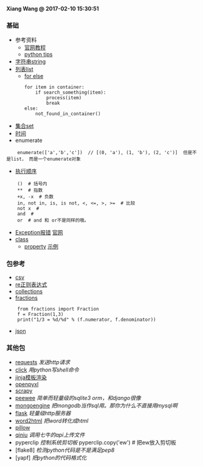 #### Xiang Wang @ 2017-02-10 15:30:51

### 基础
* 参考资料
    * [官网教程](https://docs.python.org/3/)
    * [python tips](http://book.pythontips.com/en/latest/index.html)
* [字符串string](./string.md)
* [列表list](list.md)
    * [for else](http://book.pythontips.com/en/latest/for_-_else.html)
        ```
        for item in container:
            if search_something(item):
                process(item)
                break
        else:
            not_found_in_container()
        ```
* [集合set](set.md)
* [时间](time时间.md)
* enumerate
```
    enumerate(['a','b','c'])  // [(0, 'a'), (1, 'b'), (2, 'c')]  但是不是list， 而是一个enumerate对象
```
* [执行顺序](https://docs.python.org/3/reference/expressions.html#evaluation-order)
```
    ()  # 括号内
    **  # 指数
    +x, -x  # 负数
    in, not in, is, is not, <, <=, >, >=  # 比较
    not x  #
    and  #
    or  # and 和 or不是同样的哦。
```
* [Exception报错](./exception.md) [官网](https://docs.python.org/3/tutorial/errors.html#handling-exceptions)
* [class](./class/README.md)
    * [property](./class/property.md) [示例](./class/property.py)


### 包参考
* [csv](./csv.md)
* [re正则表达式](./rematch正则表达式.md)
* [collections](./collections.md)
* [fractions](https://docs.python.org/2/library/fractions.html#fractions.Fraction)
```
    from fractions import Fraction
    f = Fraction(1,3)
    print("1/3 = %d/%d" % (f.numerator, f.denominator))
```
* [json](./json.md)

### 其他包
* [requests](./requests.md) *发送http请求*
* [click](./click.md) *用python写shell命令*
* [jinja模板渲染](./jinjia.md)
* [openpyxl](./openpyxl.md)
* [scrapy](./scrapy/README.md)
* [peewee](./peewee.md) *简单而轻量级的sqlite3 orm，和django很像*
* [mongoengine](./mongoengine.md) *把mongodb当作sql用。那你为什么不直接用mysql啊*
* [flask](./flask.md) *轻量级http服务器*
* [word2html](https://github.com/bradmontgomery/word2html)  *把word转化成html*
* [pillow](./Pillow.md)
* [qiniu](https://developer.qiniu.com/kodo/sdk/1242/python) *调用七牛的api上传文件*
* pyperclip *控制系统剪切板*
    pyperclip.copy('ew') # 把ew放入剪切板
* [flake8] *检测python代码是不是满足pep8*
* [yapf] *把python的代码格式化*
